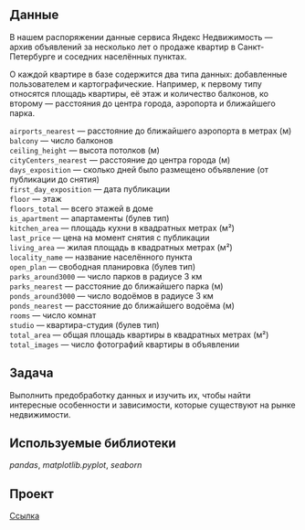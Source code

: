 ## Данные

В нашем распоряжении данные сервиса Яндекс Недвижимость — архив объявлений за несколько лет о продаже квартир в Санкт-Петербурге и соседних населённых пунктах.

О каждой квартире в базе содержится два типа данных: добавленные пользователем и картографические. Например, к первому типу относятся площадь квартиры, её этаж и количество балконов, ко второму — расстояния до центра города, аэропорта и ближайшего парка. 

```airports_nearest``` — расстояние до ближайшего аэропорта в метрах (м)    
```balcony``` — число балконов    
```ceiling_height``` — высота потолков (м)    
```cityCenters_nearest``` — расстояние до центра города (м)    
```days_exposition``` — сколько дней было размещено объявление (от публикации до снятия)    
```first_day_exposition``` — дата публикации    
```floor``` — этаж    
```floors_total``` — всего этажей в доме    
```is_apartment``` — апартаменты (булев тип)    
```kitchen_area``` — площадь кухни в квадратных метрах (м²)    
```last_price``` — цена на момент снятия с публикации    
```living_area``` — жилая площадь в квадратных метрах (м²)    
```locality_name``` — название населённого пункта    
```open_plan``` — свободная планировка (булев тип)    
```parks_around3000``` — число парков в радиусе 3 км    
```parks_nearest``` — расстояние до ближайшего парка (м)    
```ponds_around3000``` — число водоёмов в радиусе 3 км    
```ponds_nearest``` — расстояние до ближайшего водоёма (м)    
```rooms``` — число комнат    
```studio``` — квартира-студия (булев тип)    
```total_area``` — общая площадь квартиры в квадратных метрах (м²)    
```total_images``` — число фотографий квартиры в объявлении    

## Задача

Выполнить предобработку данных и изучить их, чтобы найти интересные особенности и зависимости, которые существуют на рынке недвижимости.  

## Используемые библиотеки
*pandas*, *matplotlib.pyplot*, *seaborn*

## Проект
[Ссылка](https://github.com/vs-gorgan/practicum.yandex/blob/main/03_spb_real_estate/real_estate.md)
